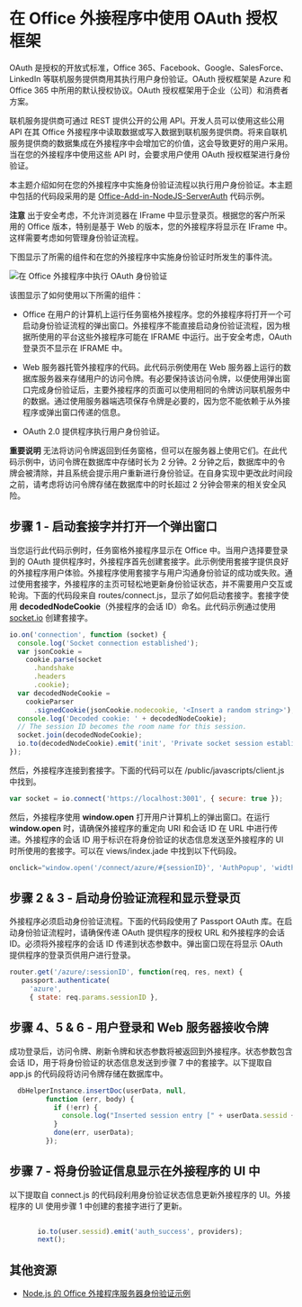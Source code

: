 
# <a name="use-the-oauth-authorization-framework-in-an-office-add-in"></a>在 Office 外接程序中使用 OAuth 授权框架

OAuth 是授权的开放式标准，Office 365、Facebook、Google、SalesForce、LinkedIn 等联机服务提供商用其执行用户身份验证。OAuth 授权框架是 Azure 和 Office 365 中所用的默认授权协议。OAuth 授权框架用于企业（公司）和消费者方案。

联机服务提供商可通过 REST 提供公开的公用 API。开发人员可以使用这些公用 API 在其 Office 外接程序中读取数据或写入数据到联机服务提供商。将来自联机服务提供商的数据集成在外接程序中会增加它的价值，这会导致更好的用户采用。当在您的外接程序中使用这些 API 时，会要求用户使用 OAuth 授权框架进行身份验证。

本主题介绍如何在您的外接程序中实施身份验证流程以执行用户身份验证。本主题中包括的代码段采用的是 [Office-Add-in-NodeJS-ServerAuth](https://github.com/OfficeDev/Office-Add-in-NodeJS-ServerAuth) 代码示例。

 **注意** 出于安全考虑，不允许浏览器在 IFrame 中显示登录页。根据您的客户所采用的 Office 版本，特别是基于 Web 的版本，您的外接程序将显示在 IFrame 中。这样需要考虑如何管理身份验证流程。 

下图显示了所需的组件和在您的外接程序中实施身份验证时所发生的事件流。

![在 Office 外接程序中执行 OAuth 身份验证](../../images/OAuthInOfficeAddin.png)

该图显示了如何使用以下所需的组件：


- Office 在用户的计算机上运行任务窗格外接程序。您的外接程序将打开一个可启动身份验证流程的弹出窗口。外接程序不能直接启动身份验证流程，因为根据所使用的平台这些外接程序可能在 IFRAME 中运行。出于安全考虑，OAuth 登录页不显示在 IFRAME 中。 
    
- Web 服务器托管外接程序的代码。此代码示例使用在 Web 服务器上运行的数据库服务器来存储用户的访问令牌。有必要保持该访问令牌，以便使用弹出窗口完成身份验证后，主要外接程序的页面可以使用相同的令牌访问联机服务中的数据。通过使用服务器端选项保存令牌是必要的，因为您不能依赖于从外接程序或弹出窗口传递的信息。
    
- OAuth 2.0 提供程序执行用户身份验证。
    

    
 **重要说明** 无法将访问令牌返回到任务窗格，但可以在服务器上使用它们。在此代码示例中，访问令牌在数据库中存储时长为 2 分钟。2 分钟之后，数据库中的令牌会被清除，并且系统会提示用户重新进行身份验证。在自身实现中更改此时间段之前，请考虑将访问令牌存储在数据库中的时长超过 2 分钟会带来的相关安全风险。


## <a name="step-1---start-socket-and-open-a-pop-up-window"></a>步骤 1 - 启动套接字并打开一个弹出窗口

当您运行此代码示例时，任务窗格外接程序显示在 Office 中。当用户选择要登录到的 OAuth 提供程序时，外接程序首先创建套接字。此示例使用套接字提供良好的外接程序用户体验。外接程序使用套接字与用户沟通身份验证的成功或失败。通过使用套接字，外接程序的主页可轻松地更新身份验证状态，并不需要用户交互或轮询。下面的代码段来自 routes/connect.js，显示了如何启动套接字。套接字使用 **decodedNodeCookie**（外接程序的会话 ID）命名。此代码示例通过使用 [socket.io](http://socket.io/) 创建套接字。


```js
io.on('connection', function (socket) {
  console.log('Socket connection established');
  var jsonCookie =
    cookie.parse(socket
      .handshake
      .headers
      .cookie);
  var decodedNodeCookie =
    cookieParser
      .signedCookie(jsonCookie.nodecookie, '<Insert a random string>');
  console.log('Decoded cookie: ' + decodedNodeCookie);
  // The session ID becomes the room name for this session.
  socket.join(decodedNodeCookie);
  io.to(decodedNodeCookie).emit('init', 'Private socket session established');
});

```

然后，外接程序连接到套接字。下面的代码可以在 /public/javascripts/client.js 中找到。




```js
var socket = io.connect('https://localhost:3001', { secure: true });
```

然后，外接程序使用 **window.open** 打开用户计算机上的弹出窗口。在运行 **window.open** 时，请确保外接程序的重定向 URI 和会话 ID 在 URL 中进行传递。外接程序的会话 ID 用于标识在将身份验证的状态信息发送至外接程序的 UI 时所使用的套接字。可以在 views/index.jade 中找到以下代码段。




```js
onclick="window.open('/connect/azure/#{sessionID}', 'AuthPopup', 'width=500,height=500,centerscreen=1,menubar=0,toolbar=0,location=0,personalbar=0,status=0,titlebar=0,dialog=1')")
```


## <a name="steps-2-amp-3---start-the-authentication-flow-and-show-the-sign-in-page"></a>步骤 2 &amp; 3 - 启动身份验证流程和显示登录页

外接程序必须启动身份验证流程。下面的代码段使用了 Passport OAuth 库。在启动身份验证流程时，请确保传递 OAuth 提供程序的授权 URL 和外接程序的会话 ID。必须将外接程序的会话 ID 传递到状态参数中。弹出窗口现在将显示 OAuth 提供程序的登录页供用户进行登录。


```js
router.get('/azure/:sessionID', function(req, res, next) { 
   passport.authenticate( 
     'azure',  
     { state: req.params.sessionID }, 

```


## <a name="steps-4-5-amp-6---user-signs-in-and-web-server-receives-tokens"></a>步骤 4、5 &amp; 6 - 用户登录和 Web 服务器接收令牌

 成功登录后，访问令牌、刷新令牌和状态参数将被返回到外接程序。状态参数包含会话 ID，用于将身份验证的状态信息发送到步骤 7 中的套接字。以下提取自 app.js 的代码段将访问令牌存储在数据库中。


```js
  dbHelperInstance.insertDoc(userData, null, 
         function (err, body) { 
           if (!err) { 
             console.log("Inserted session entry [" + userData.sessid + "] id: " + body.id); 
           } 
           done(err, userData); 
         }); 

```


## <a name="step-7---show-authentication-information-in-the-add-ins-ui"></a>步骤 7 - 将身份验证信息显示在外接程序的 UI 中

以下提取自 connect.js 的代码段利用身份验证状态信息更新外接程序的 UI。外接程序的 UI 使用步骤 1 中创建的套接字进行了更新。


```js
  
       io.to(user.sessid).emit('auth_success', providers); 
       next(); 

```


## <a name="additional-resources"></a>其他资源
<a name="bk_addresources"> </a>


- [Node.js 的 Office 外接程序服务器身份验证示例](https://github.com/OfficeDev/Office-Add-in-Nodejs-ServerAuth/blob/master/README.md)
    
